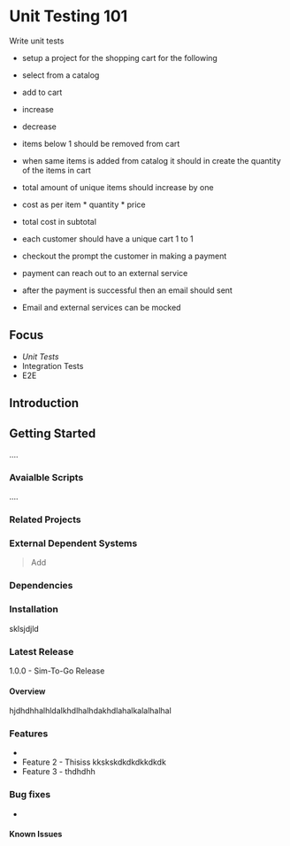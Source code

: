 # Unit Testing 101
Write unit tests 

- setup a project for the shopping cart
for the following

- select from a catalog
- add to cart
- increase 
- decrease
- items below 1 should be removed from cart
- when same items is added from catalog it should in create the quantity of the items in cart
- total amount of unique items should increase by one
- cost as per item * quantity * price
- total cost in subtotal
- each customer should have a unique cart 1 to 1

- checkout the prompt the customer in making a payment
- payment can reach out to an external service
- after the payment is successful then an email should sent
- Email and external services can be mocked


Focus
-----

- *Unit Tests*
- Integration Tests
- E2E

## Introduction

## Getting Started

....

### Avaialble Scripts
 
 ....


### Related Projects



### External Dependent Systems

> Add

### Dependencies


### Installation


sklsjdjld


### Latest Release

1.0.0 - Sim-To-Go Release

#### Overview


hjdhdhhalhldalkhdlhalhdakhdlahalkalalhalhal

### Features
- 
- Feature 2 - 
    Thisiss kkskskdkdkdkkdkdk
- Feature 3 - thdhdhh
### Bug fixes
- 

#### Known Issues


